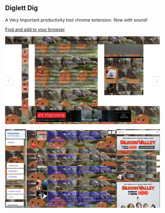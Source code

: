 ## Diglett Dig

A Very Important productivity tool chrome extension. Now with sound!

[Find and add to your browser](https://chrome.google.com/webstore/detail/diglettextension/fhlldgnpihnehidjaofdmbmklccmmnpn?authuser=1)

![screenshot](https://raw.githubusercontent.com/ltejedor/diglettdig/master/img/img1.png)

![screenshot](https://raw.githubusercontent.com/ltejedor/diglettdig/master/img/img2.png)